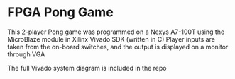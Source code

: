 # FPGA Pong Game
This 2-player Pong game was programmed on a Nexys A7-100T using the MicroBlaze module in Xilinx Vivado SDK (written in C)
Player inputs are taken from the on-board switches, and the output is displayed on a monitor through VGA

The full Vivado system diagram is included in the repo

